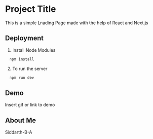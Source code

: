 # Project Title

This is a simple Lnading Page made with the help of React and Next.js


## Deployment

1. Install Node Modules
```bash
  npm install
```
2. To run the server
```bash
  npm run dev
```

  
## Demo

Insert gif or link to demo



  
##  About Me
Siddarth-B-A
